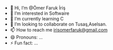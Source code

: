 - 👋 Hi, I’m @Ömer Faruk İriş
- 👀 I’m interested in Softwaire 
- 🌱 I’m currently learning C
- 💞️ I’m looking to collaborate on Tusaş,Aselsan.
- 📫 How to reach me irisomerfaruk@gmail.com
- 😄 Pronouns: ...
- ⚡ Fun fact: ...

<!---
0M3R68/0M3R68 is a ✨ special ✨ repository because its `README.md` (this file) appears on your GitHub profile.
You can click the Preview link to take a look at your changes.
--->
